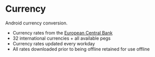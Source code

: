 # Currency

Android currency conversion.

* Currency rates from
  the [European Central Bank](https://www.ecb.europa.eu/stats/policy_and_exchange_rates/euro_reference_exchange_rates/html/index.en.html)
* 32 international currencies + all available pegs
* Currency rates updated every workday
 * All rates downloaded prior to being offline retained for use offline
